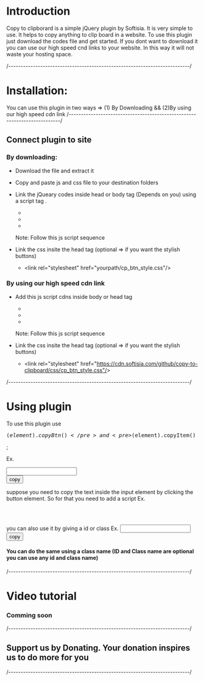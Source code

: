 # Introduction

Copy to clipborard is a simple jQuery plugin by Softisia. It is very simple to use. It helps to copy anything to clip board in a website. To use this plugin just download the codes file and get started. If you dont want to download it you can use our high speed cnd links to your website. In this way it will not waste your hosting space.

/--------------------------------------------------------------------------/
# Installation:
You can use this plugin in two ways =>
(1) By Downloading && (2)By using our high speed cdn link
/--------------------------------------------------------------------------/


## Connect plugin to site

### By downloading:
* Download the file and extract it
* Copy and paste js and css file to your destination folders
* Link the jQueary codes inside head or body tag (Depends on you) using a script tag .
  - <script src="yourpath/jQuery.js"></script>
  - <script src="yourpath/clipboard.min.js"></script>
  - <script src="yourpath/copyMessage.js"></script>
  Note: Follow this js script sequence
  
* Link the css insite the head tag (optional => if you want the stylish buttons)
  * &lt;link rel="stylesheet" href="yourpath/cp_btn_style.css"/&gt;

### By using our high speed cdn link
* Add this js script cdns inside body or head tag
  - <script src="https://cdn.softisia.com/github/copy-to-clipboard/js/jQuery.js"></script>
  - <script src="https://cdn.softisia.com/github/copy-to-clipboard/js/clipboard.min.js"></script>
  - <script src="https://cdn.softisia.com/github/copy-to-clipboard/js/copyMessage.js"></script>
  Note: Follow this js script sequence

* Link the css insite the head tag (optional => if you want the stylish buttons)
  * &lt;link rel="stylesheet" href="https://cdn.softisia.com/github/copy-to-clipboard/css/cp_btn_style.css"/&gt;
  
/--------------------------------------------------------------------------/

# Using plugin
To use this plugin use <pre>$(element).copyBtn()</pre> and <pre>$(element).copyItem()</pre>;

Ex.
<pre>
<input type="text">
<button>copy</button>
</pre>

suppose you need to copy the text inside the input element by clicking the button element. So for that you need to add a script
Ex.
<pre>
<script>
  $(document).ready(function(){
	  $('button').copyBtn();
	  $('input').copyItem();
  });
</script>
</pre>

you can also use it by giving a id or class
Ex.
</pre>
<input id="input-feild" type="text">
<button id="copy-btn">copy</button>
<script>
  $(document).ready(function(){
	  $('#input-feild').copyBtn();
	  $('#copy-btn').copyItem();
  });
</script>
</pre>

#### You can do the same using a class name (ID and Class name are optional you can use any id and class name)

/--------------------------------------------------------------------------/

# Video tutorial
### Comming soon

/--------------------------------------------------------------------------/

## Support us by Donating. Your donation inspires us to do more for you 

/--------------------------------------------------------------------------/
